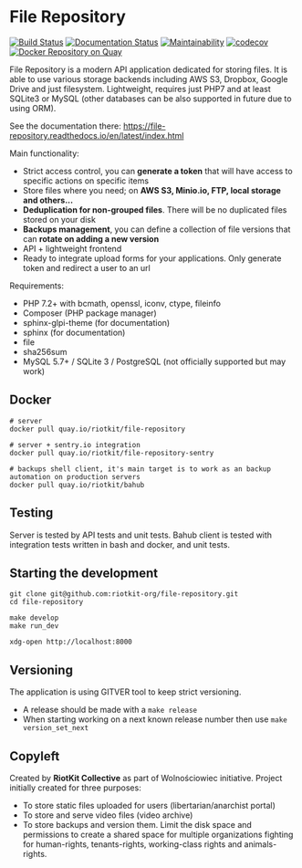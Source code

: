 File Repository
===============

[![Build Status](https://travis-ci.org/riotkit-org/file-repository.svg?branch=master)](https://travis-ci.org/riotkit-org/file-repository)
[![Documentation Status](https://readthedocs.org/projects/file-repository/badge/?version=latest)](https://file-repository.docs.riotkit.org/en/latest/?badge=latest)
[![Maintainability](https://api.codeclimate.com/v1/badges/4ed37b276f5379c3dc52/maintainability)](https://codeclimate.com/github/riotkit-org/file-repository/maintainability)
[![codecov](https://codecov.io/gh/riotkit-org/file-repository/branch/master/graph/badge.svg)](https://codecov.io/gh/riotkit-org/file-repository)
[![Docker Repository on Quay](https://quay.io/repository/riotkit/file-repository/status "Docker Repository on Quay")](https://quay.io/repository/riotkit/file-repository)

File Repository is a modern API application dedicated for storing files.
It is able to use various storage backends including AWS S3, Dropbox, Google Drive and just filesystem.
Lightweight, requires just PHP7 and at least SQLite3 or MySQL (other databases can be also supported in future due to using ORM).

See the documentation there: https://file-repository.readthedocs.io/en/latest/index.html

Main functionality:

- Strict access control, you can **generate a token** that will have access to specific actions on specific items
- Store files where you need; on **AWS S3, Minio.io, FTP, local storage and others...**
- **Deduplication for non-grouped files**. There will be no duplicated files stored on your disk
- **Backups management**, you can define a collection of file versions that can **rotate on adding a new version**
- API + lightweight frontend
- Ready to integrate upload forms for your applications. Only generate token and redirect a user to an url

Requirements:
- PHP 7.2+ with bcmath, openssl, iconv, ctype, fileinfo
- Composer (PHP package manager)
- sphinx-glpi-theme (for documentation)
- sphinx (for documentation)
- file
- sha256sum
- MySQL 5.7+ / SQLite 3 / PostgreSQL (not officially supported but may work)

Docker
------

```
# server
docker pull quay.io/riotkit/file-repository

# server + sentry.io integration
docker pull quay.io/riotkit/file-repository-sentry

# backups shell client, it's main target is to work as an backup automation on production servers
docker pull quay.io/riotkit/bahub
```

Testing
-------

Server is tested by API tests and unit tests.
Bahub client is tested with integration tests written in bash and docker, and unit tests.

Starting the development
------------------------

```
git clone git@github.com:riotkit-org/file-repository.git
cd file-repository

make develop
make run_dev

xdg-open http://localhost:8000
```

Versioning
----------

The application is using GITVER tool to keep strict versioning.

- A release should be made with a `make release`
- When starting working on a next known release number then use `make version_set_next`

Copyleft
--------

Created by **RiotKit Collective** as part of Wolnościowiec initiative.
Project initially created for three purposes: 

- To store static files uploaded for users (libertarian/anarchist portal)
- To store and serve video files (video archive)
- To store backups and version them. Limit the disk space and permissions to create a shared space for multiple organizations fighting for human-rights, tenants-rights, working-class rights and animals-rights.
